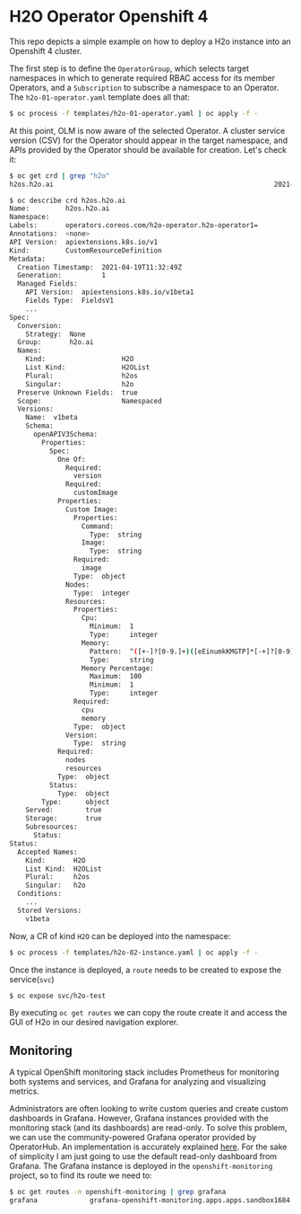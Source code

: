 # H2O Operator Openshift 4
This repo depicts a simple example on how to deploy a H2o instance into an Openshift 4 cluster.

The first step is to define the `OperatorGroup`, which selects target namespaces in which to generate required RBAC access for its member Operators, and a `Subscription` to subscribe a namespace to an Operator. The `h2o-01-operator.yaml` template does all that:

```sh
$ oc process -f templates/h2o-01-operator.yaml | oc apply -f -
```

At this point, OLM is now aware of the selected Operator. A cluster service version (CSV) for the Operator should appear in the target namespace, and APIs provided by the Operator should be available for creation.
Let's check it:

```sh
$ oc get crd | grep "h2o"
h2os.h2o.ai                                                       2021-04-19T11:32:49Z

$ oc describe crd h2os.h2o.ai
Name:         h2os.h2o.ai
Namespace:    
Labels:       operators.coreos.com/h2o-operator.h2o-operator1=
Annotations:  <none>
API Version:  apiextensions.k8s.io/v1
Kind:         CustomResourceDefinition
Metadata:
  Creation Timestamp:  2021-04-19T11:32:49Z
  Generation:          1
  Managed Fields:
    API Version:  apiextensions.k8s.io/v1beta1
    Fields Type:  FieldsV1
    ...
Spec:
  Conversion:
    Strategy:  None
  Group:       h2o.ai
  Names:
    Kind:                   H2O
    List Kind:              H2OList
    Plural:                 h2os
    Singular:               h2o
  Preserve Unknown Fields:  true
  Scope:                    Namespaced
  Versions:
    Name:  v1beta
    Schema:
      openAPIV3Schema:
        Properties:
          Spec:
            One Of:
              Required:
                version
              Required:
                customImage
            Properties:
              Custom Image:
                Properties:
                  Command:
                    Type:  string
                  Image:
                    Type:  string
                Required:
                  image
                Type:  object
              Nodes:
                Type:  integer
              Resources:
                Properties:
                  Cpu:
                    Minimum:  1
                    Type:     integer
                  Memory:
                    Pattern:  ^([+-]?[0-9.]+)([eEinumkKMGTP]*[-+]?[0-9]*)$
                    Type:     string
                  Memory Percentage:
                    Maximum:  100
                    Minimum:  1
                    Type:     integer
                Required:
                  cpu
                  memory
                Type:  object
              Version:
                Type:  string
            Required:
              nodes
              resources
            Type:  object
          Status:
            Type:  object
        Type:      object
    Served:        true
    Storage:       true
    Subresources:
      Status:
Status:
  Accepted Names:
    Kind:       H2O
    List Kind:  H2OList
    Plural:     h2os
    Singular:   h2o
  Conditions:
    ...
  Stored Versions:
    v1beta
```

Now, a CR of kind `H2O` can be deployed into the namespace:

```sh
$ oc process -f templates/h2o-02-instance.yaml | oc apply -f -
```

Once the instance is deployed, a `route` needs to be created to expose the service(`svc`)

```sh
$ oc expose svc/h2o-test
```

By executing `oc get routes` we can copy the route create it and access the GUI of H2o in our desired navigation explorer.

## Monitoring
A typical OpenShift monitoring stack includes Prometheus for monitoring both systems and services, and Grafana for analyzing and visualizing metrics.

Administrators are often looking to write custom queries and create custom dashboards in Grafana. However, Grafana instances provided with the monitoring stack (and its dashboards) are read-only. To solve this problem, we can use the community-powered Grafana operator provided by OperatorHub. An implementation is accurately explained [here](https://github.com/alvarolop/rhdg8-server#4-monitoring-rhdg-with-grafana).
For the sake of simplicity I am just going to use the default read-only dashboard from Grafana. 
The Grafana instance is deployed in the `openshift-monitoring` project, so to find its route we need to:

```sh
$ oc get routes -n openshift-monitoring | grep grafana
grafana             grafana-openshift-monitoring.apps.apps.sandbox1684.opentlc.com                    grafana             https   reencrypt/Redirect  None
```


